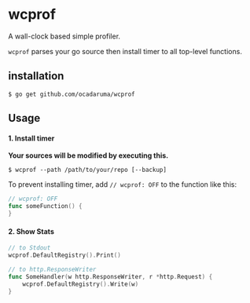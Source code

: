 # wcprof

A wall-clock based simple profiler.

`wcprof` parses your go source then install timer to all top-level functions.

## installation

```
$ go get github.com/ocadaruma/wcprof
```

## Usage

#### 1. Install timer

**Your sources will be modified by executing this.**

```
$ wcprof --path /path/to/your/repo [--backup]
```

To prevent installing timer, add `// wcprof: OFF` to the function like this:

```go
// wcprof: OFF
func someFunction() {
}
```

#### 2. Show Stats

```go
// to Stdout
wcprof.DefaultRegistry().Print()

// to http.ResponseWriter
func SomeHandler(w http.ResponseWriter, r *http.Request) {
	wcprof.DefaultRegistry().Write(w)
}
```

